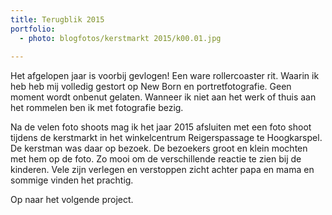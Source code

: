 ```yaml
---
title: Terugblik 2015
portfolio:
  - photo: blogfotos/kerstmarkt 2015/k00.01.jpg
  
---
```



Het afgelopen jaar is voorbij gevlogen! Een ware rollercoaster rit. Waarin ik heb heb mij volledig gestort op New Born en portretfotografie. 
Geen moment wordt onbenut gelaten. Wanneer ik niet aan het werk of thuis aan het rommelen ben ik met fotografie bezig.

Na de velen foto shoots mag ik het jaar 2015 afsluiten met een foto shoot tijdens de kerstmarkt in het winkelcentrum Reigerspassage te Hoogkarspel.
De kerstman was daar op bezoek. De bezoekers groot en klein mochten met hem op de foto. Zo mooi om de verschillende reactie te zien bij de kinderen. Vele zijn verlegen en verstoppen zicht achter papa en mama en sommige vinden het prachtig.

Op naar het volgende project.



